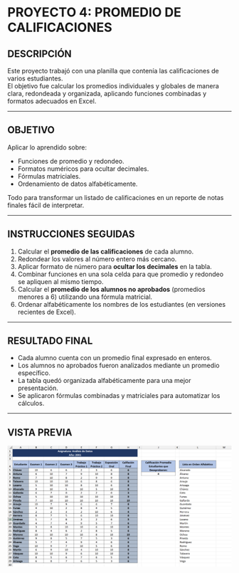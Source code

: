 # PROYECTO 4: PROMEDIO DE CALIFICACIONES

## DESCRIPCIÓN  
Este proyecto trabajó con una planilla que contenía las calificaciones de varios estudiantes.  
El objetivo fue calcular los promedios individuales y globales de manera clara, redondeada y organizada, aplicando funciones combinadas y formatos adecuados en Excel.  

---

## OBJETIVO  
Aplicar lo aprendido sobre:  
- Funciones de promedio y redondeo.  
- Formatos numéricos para ocultar decimales.  
- Fórmulas matriciales.  
- Ordenamiento de datos alfabéticamente.  

Todo para transformar un listado de calificaciones en un reporte de notas finales fácil de interpretar.  

---

## INSTRUCCIONES SEGUIDAS  
1. Calcular el **promedio de las calificaciones** de cada alumno.  
2. Redondear los valores al número entero más cercano.  
3. Aplicar formato de número para **ocultar los decimales** en la tabla.  
4. Combinar funciones en una sola celda para que promedio y redondeo se apliquen al mismo tiempo.  
5. Calcular el **promedio de los alumnos no aprobados** (promedios menores a 6) utilizando una fórmula matricial.  
6. Ordenar alfabéticamente los nombres de los estudiantes (en versiones recientes de Excel).  

---

## RESULTADO FINAL  
- Cada alumno cuenta con un promedio final expresado en enteros.  
- Los alumnos no aprobados fueron analizados mediante un promedio específico.  
- La tabla quedó organizada alfabéticamente para una mejor presentación.  
- Se aplicaron fórmulas combinadas y matriciales para automatizar los cálculos.  

---

## VISTA PREVIA  

![Vista Final](Screenshots/04.png)